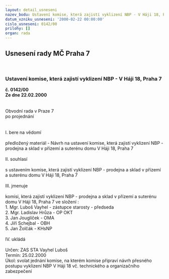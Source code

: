 ```yaml
---
layout: detail_usneseni
nazev_bodu: Ustavení komise, která zajistí vyklizení NBP - V Háji 18, Praha 7
datum_vzniku_usneseni: '2000-02-22 00:00:00'
cislo_usneseni: 0142/00
prilohy: []
organ: rada
---
```

<div id="ucUsn_pList" class="usn">
	<span><h2>Usnesení rady MČ Praha 7 </h2>
<br></span><div class="standBody">
<span><h3>Ustavení komise, která zajistí vyklizení NBP - V Háji 18, Praha 7</h3></span><div class="center">
		<strong>č. 0142/00</strong><br>
	</div>
<div class="center">
		<strong>Ze dne 22.02.2000</strong><br><br>
	</div>
<br>Obvodní rada v Praze 7<br>po projednání<br><br><br>I.	bere na vědomí<br><br> předložený materiál - Návrh na ustavení komise, která zajistí vyklizení NBP - prodejna a sklad v přízemí a suterénu domu V Háji 18, Praha 7<br><br>II.	souhlasí <br><br>s ustavením komise, která zajistí vyklizení NBP - prodejna a sklad v přízemí a suterénu domu V Háji 18, Praha 7<br><br>III.	jmenuje<br><br>komisi, která zajistí vyklizení NBP - prodejna a sklad v přízemí a suterénu domu V Háji 18, Praha 7 ve složení :  <br>1. Mgr. Luboš Vayhel - zástupce starosty - předseda <br>2. Mgr. Ladislav Hrůza - OP OKT<br>3. Jan Jouglíček - OMA<br>4. Jiří Schejbal - OBH<br>5. Jan Žolčák - KHsNP<br><br>IV. ukládá <br><br> Určen:	     	ZAS STA Vayhel Luboš<br>Termín: 25.02.2000<br>Úkol:	svolat jednání komise, na kterém komise připraví návrh přesného postupu vyklizení NBP V Háji 18 vč. technického a organizačního zabezpečení <br>
</div>
</div>